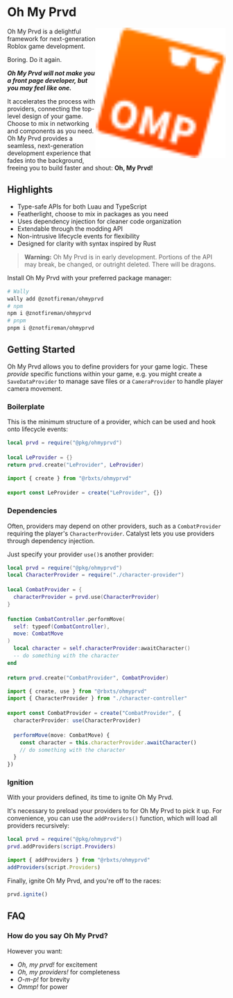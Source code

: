 # Oh My Prvd

<img src="assets/logo.svg" width="300px" align="right"/>

Oh My Prvd is a delightful framework for next-generation Roblox game
development.

Boring. Do it again.

***Oh My Prvd will not make you a front page developer, but you may feel like
one.***

It accelerates the process with providers, connecting the top-level design of
your game. Choose to mix in networking and components as you need. Oh My Prvd
provides a seamless, next-generation development experience that fades into the
background, freeing you to build faster and shout: **Oh, My Prvd!**

## Highlights

- Type-safe APIs for both Luau and TypeScript
- Featherlight, choose to mix in packages as you need
- Uses dependency injection for cleaner code organization
- Extendable through the modding API
- Non-intrusive lifecycle events for flexibility
- Designed for clarity with syntax inspired by Rust

> **Warning:** Oh My Prvd is in early development. Portions of the API may
> break, be changed, or outright deleted. There will be dragons.

Install Oh My Prvd with your preferred package manager:

```sh
# Wally
wally add @znotfireman/ohmyprvd
# npm
npm i @znotfireman/ohmyprvd
# pnpm
pnpm i @znotfireman/ohmyprvd
```

## Getting Started

Oh My Prvd allows you to define providers for your game logic. These *provide*
specific functions within your game, e.g. you might create a `SaveDataProvider`
to manage save files or a `CameraProvider` to handle player camera movement.

### Boilerplate

This is the minimum structure of a provider, which can be used and hook onto
lifecycle events:

```lua
local prvd = require("@pkg/ohmyprvd")

local LeProvider = {}
return prvd.create("LeProvider", LeProvider)
```

```ts
import { create } from "@rbxts/ohmyprvd"

export const LeProvider = create("LeProvider", {})
```

### Dependencies

Often, providers may depend on other providers, such as a `CombatProvider`
requiring the player's `CharacterProvider`. Catalyst lets you use providers
through dependency injection.

Just specify your provider `use()`s another provider:

```lua
local prvd = require("@pkg/ohmyprvd")
local CharacterProvider = require("./character-provider")

local CombatProvider = {
  characterProvider = prvd.use(CharacterProvider)
}

function CombatController.performMove(
  self: typeof(CombatController),
  move: CombatMove
)
  local character = self.characterProvider:awaitCharacter()
  -- do something with the character
end

return prvd.create("CombatProvider", CombatProvider)
```

```ts
import { create, use } from "@rbxts/ohmyprvd"
import { CharacterProvider } from "./character-controller"

export const CombatProvider = create("CombatProvider", {
  characterProvider: use(CharacterProvider)

  performMove(move: CombatMove) {
    const character = this.characterProvider.awaitCharacter()
    // do something with the character
  }
})
```

### Ignition

With your providers defined, its time to ignite Oh My Prvd.

It's necessary to preload your providers to for Oh My Prvd to pick it up. For
convenience, you can use the `addProviders()` function, which will load all
providers recursively:

```lua
local prvd = require("@pkg/ohmyprvd")
prvd.addProviders(script.Providers)
```

```ts
import { addProviders } from "@rbxts/ohmyprvd"
addProviders(script.Providers)
```

Finally, ignite Oh My Prvd, and you're off to the races:

```ts
prvd.ignite()
```

## FAQ

### How do you say Oh My Prvd?

However you want:

- *Oh, my prvd!* for excitement
- *Oh, my providers!* for completeness
- *O-m-p!* for brevity
- *Ommp!* for power
